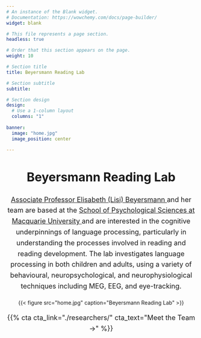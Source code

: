 ```yaml
---
# An instance of the Blank widget.
# Documentation: https://wowchemy.com/docs/page-builder/
widget: blank

# This file represents a page section.
headless: true

# Order that this section appears on the page.
weight: 10

# Section title
title: Beyersmann Reading Lab

# Section subtitle
subtitle:

# Section design
design:
  # Use a 1-column layout
  columns: "1"
  
banner:
  image: "home.jpg"
  image_position: center
    
---
```


<html>
<head>
  <style>
    /* Center align the header and body text */
    h2 {
      text-align: center;
      font-weight: bold;
      font-size: 32px; /* Adjusted size */
    }
    p {
      text-align: center;
      font-size: 18px; /* Adjusted font size */
      line-height: 1.6;
    }
    /* Ensuring the image is centered */
    .image-container {
      text-align: center;
      margin-top: 20px;
    }
  </style>
</head>
<body>

  <!-- Heading for the lab -->
  <h2>Beyersmann Reading Lab</h2>

  <!-- Body text with linked researcher and university info -->
  <p>
    <a href="https://beyersmannlab.cogscience.org/author/associate-professor-elisabeth-lisi-beyersmann/" target="_blank">
      Associate Professor Elisabeth (Lisi) Beyersmann
    </a> and her team are based at the 
    <a href="https://www.mq.edu.au/about/about-the-university/our-faculties/medicine-and-health-sciences/departments-and-centres/department-of-psychology" target="_blank">
      School of Psychological Sciences at Macquarie University
    </a> and are interested in the cognitive underpinnings of language processing, particularly in understanding the processes involved in reading and reading development. 
    The lab investigates language processing in both children and adults, using a variety of behavioural, neuropsychological, and neurophysiological techniques including MEG, EEG, and eye-tracking.
  </p>

  <!-- Image below the text -->
  <div class="image-container">
    {{< figure src="home.jpg" caption="Beyersmann Reading Lab" >}}
  </div>

  <!-- Call to action for "Meet the Team" -->
  {{% cta cta_link="./researchers/" cta_text="Meet the Team →" %}}

</body>
</html>



  


